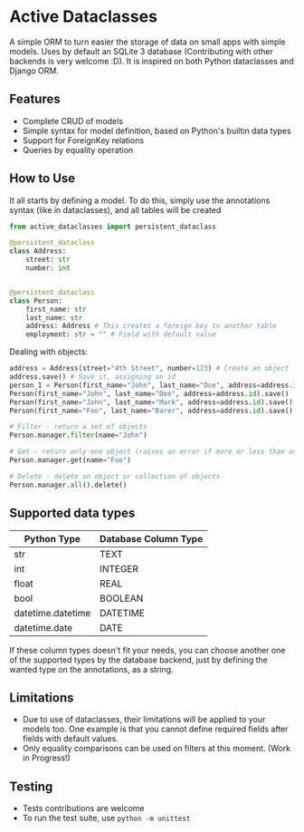 # Active Dataclasses

A simple ORM to turn easier the storage of data on small apps with simple models. Uses by default an SQLite 3 database (Contributing with other backends is very welcome :D). It is inspired on both Python dataclasses and Django ORM.

## Features

- Complete CRUD of models
- Simple syntax for model definition, based on Python's builtin data types
- Support for ForeignKey relations
- Queries by equality operation

## How to Use

It all starts by defining a model. To do this, simply use the annotations syntax (like in dataclasses), and all tables will be created

```python
from active_dataclasses import persistent_dataclass

@persistent_dataclass
class Address:
    street: str
    number: int


@persistent_dataclass
class Person:
    first_name: str
    last_name: str
    address: Address # This creates a foreign key to another table
    employment: str = "" # Field with default value
```

Dealing with objects:

```python
address = Address(street="4th Street", number=123) # Create an object
address.save() # Save it, assigning an id
person_1 = Person(first_name="John", last_name="Doe", address=address.id).save() # Create and save an object at the same time
Person(first_name="John", last_name="Doe", address=address.id).save()
Person(first_name="John", last_name="Mark", address=address.id).save()
Person(first_name="Foo", last_name="Barer", address=address.id).save()

# Filter - return a set of objects
Person.manager.filter(name="John")

# Get - return only one object (raises an error if more or less than one meets the conditions)
Person.manager.get(name="Foo")

# Delete - delete an object or collection of objects
Person.manager.all().delete()
```

## Supported data types

| Python Type       | Database Column Type |
| ----------------- | -------------------- |
| str               | TEXT                 |
| int               | INTEGER              |
| float             | REAL                 |
| bool              | BOOLEAN              |
| datetime.datetime | DATETIME             |
| datetime.date     | DATE                 |

If these column types doesn't fit your needs, you can choose another one of the supported types by the database backend, just by defining the wanted type on the annotations, as a string.

## Limitations

- Due to use of dataclasses, their limitations will be applied to your models too. One example is that you cannot define required fields after fields with default values.
- Only equality comparisons can be used on filters at this moment. (Work in Progress!)

## Testing

- Tests contributions are welcome
- To run the test suite, use `python -m unittest`
